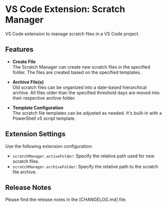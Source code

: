 # VS Code Extension: Scratch Manager

VS Code extension to manage scratch files in a VS Code project.

## Features

* **Create File**  
  The Scratch Manager can create new scratch files in the specified folder. The files are created based on the specified templates.

* **Archive File(s)**  
  Old scratch files can be organized into a date-based hierarchical archive. All files older than the specified threshold days are moved into their respective archive folder.

* **Template Configuration**  
  The scratch file templates can be adjusted as needed. It's built-in with a PowerShell v5 script template.

## Extension Settings

Use the following extension configuration:

* `scratchManager.activeFolder`: Specify the relative path used for new scratch files.
* `scratchManager.archiveFolder`: Specify the relative path to the scratch file archive.

## Release Notes

Please find the release notes in the [CHANGELOG.md] file.
